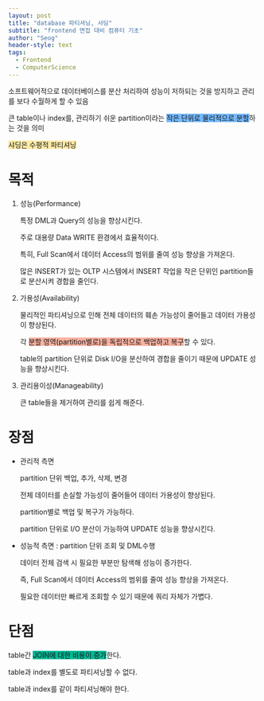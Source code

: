 ```yaml
---
layout: post
title: "database 파티셔닝, 샤딩"
subtitle: "frontend 면접 대비 컴퓨터 기초"
author: "Seog"
header-style: text
tags: 
  - Frontend
  - ComputerScience
---
```


소프트웨어적으로 데이터베이스를 분산 처리하여 성능이 저하되는 것을 방지하고 관리를 보다 수월하게 할 수 있음

큰 table이나 index를, 관리하기 쉬운 partition이라는 <span style="background-color:#74b9ff;">작은 단위로 물리적으로 분할</span>하는 것을 의미

<span style="background-color:#ffeaa7;">샤딩은 수평적 파티셔닝</span>

# 목적

1. 성능(Performance)

   특정 DML과 Query의 성능을 향상시킨다.

   주로 대용량 Data WRITE 환경에서 효율적이다.

   특히, Full Scan에서 데이터 Access의 범위를 줄여 성능 향상을 가져온다.

   많은 INSERT가 있는 OLTP 시스템에서 INSERT 작업을 작은 단위인 partition들로 분산시켜 경합을 줄인다.

2. 가용성(Availability)

   물리적인 파티셔닝으로 인해 전체 데이터의 훼손 가능성이 줄어들고 데이터 가용성이 향상된다.

   각 <span style="background-color:#fab1a0;">분할 영역(partition별로)을 독립적으로 백업하고 복구</span>할 수 있다.

   table의 partition 단위로 Disk I/O을 분산하여 경합을 줄이기 때문에 UPDATE 성능을 향상시킨다.

3. 관리용이성(Manageability)

   큰 table들을 제거하여 관리를 쉽게 해준다.

# 장점

- 관리적 측면

  partition 단위 백업, 추가, 삭제, 변경

  전체 데이터를 손실할 가능성이 줄어들어 데이터 가용성이 향상된다.

  partition별로 백업 및 복구가 가능하다.

  partition 단위로 I/O 분산이 가능하여 UPDATE 성능을 향상시킨다.

- 성능적 측면 : partition 단위 조회 및 DML수행

  데이터 전체 검색 시 필요한 부분만 탐색해 성능이 증가한다.

  즉, Full Scan에서 데이터 Access의 범위를 줄여 성능 향상을 가져온다.

  필요한 데이터만 빠르게 조회할 수 있기 때문에 쿼리 자체가 가볍다.

# 단점

table간 <span style="background-color:#00b894;">JOIN에 대한 비용이 증가</span>한다.

table과 index를 별도로 파티셔닝할 수 없다.

table과 index를 같이 파티셔닝해야 한다.
